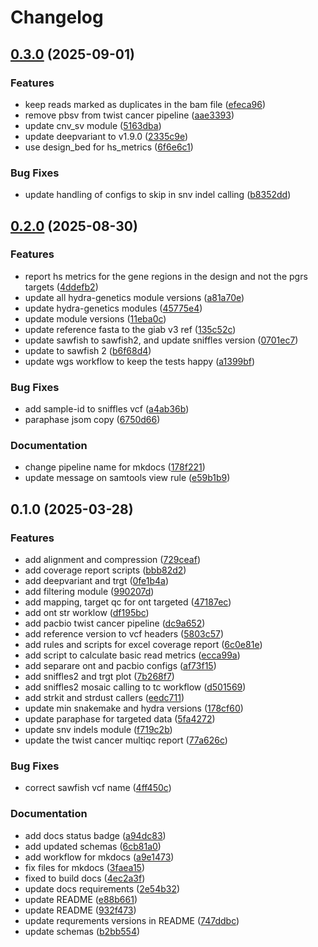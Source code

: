 # Changelog

## [0.3.0](https://www.github.com/clinical-genomics-uppsala/fada/compare/v0.2.0...v0.3.0) (2025-09-01)


### Features

* keep reads marked as duplicates in the bam file ([efeca96](https://www.github.com/clinical-genomics-uppsala/fada/commit/efeca969312bf7cd34a452837c4ba6c01cca45af))
* remove pbsv from twist cancer pipeline ([aae3393](https://www.github.com/clinical-genomics-uppsala/fada/commit/aae3393b6f2a9f4a72557a70b82415652843aa72))
* update cnv_sv module ([5163dba](https://www.github.com/clinical-genomics-uppsala/fada/commit/5163dbaf324de23a181d377292445da186a6fbdf))
* update deepvariant to v1.9.0 ([2335c9e](https://www.github.com/clinical-genomics-uppsala/fada/commit/2335c9e5f55dfaf29389cec259ae6ac2725c2d60))
* use design_bed for hs_metrics ([6f6e6c1](https://www.github.com/clinical-genomics-uppsala/fada/commit/6f6e6c18c04001c6c1cb6ffc72b5ab91f7a4bb9e))


### Bug Fixes

* update handling of configs to skip in snv indel calling ([b8352dd](https://www.github.com/clinical-genomics-uppsala/fada/commit/b8352dd8b3609d7ae4703715a58520bba20998b7))

## [0.2.0](https://www.github.com/clinical-genomics-uppsala/fada/compare/v0.1.0...v0.2.0) (2025-08-30)


### Features

* report hs metrics for the gene regions in the design and not the pgrs targets ([4ddefb2](https://www.github.com/clinical-genomics-uppsala/fada/commit/4ddefb2a63f7dc9c183bfc4942ca45d90a0abe90))
* update all hydra-genetics module versions ([a81a70e](https://www.github.com/clinical-genomics-uppsala/fada/commit/a81a70e8c7edc3d5b0332ef38c3c54e31ca2a11d))
* update hydra-genetics modules ([45775e4](https://www.github.com/clinical-genomics-uppsala/fada/commit/45775e47021dccc584045b7902c9185afe010557))
* update module versions ([11eba0c](https://www.github.com/clinical-genomics-uppsala/fada/commit/11eba0cd54afa365648d848dea2302f20977eacf))
* update reference fasta to the giab v3 ref ([135c52c](https://www.github.com/clinical-genomics-uppsala/fada/commit/135c52ced7e4c615394930b17f815975e7ea45dd))
* update sawfish to sawfish2, and update sniffles version ([0701ec7](https://www.github.com/clinical-genomics-uppsala/fada/commit/0701ec746b636328b90439e6bbcc69db5f89a784))
* update to sawfish 2 ([b6f68d4](https://www.github.com/clinical-genomics-uppsala/fada/commit/b6f68d4d39a6596d03ab70f3f62eb86ffc7cfaab))
* update wgs workflow to keep the tests happy ([a1399bf](https://www.github.com/clinical-genomics-uppsala/fada/commit/a1399bf5253694c8d44c49f5431b545291cd9768))


### Bug Fixes

* add sample-id to sniffles vcf ([a4ab36b](https://www.github.com/clinical-genomics-uppsala/fada/commit/a4ab36b52f77449eefe12c210b4e8101568d986c))
* paraphase jsom copy ([6750d66](https://www.github.com/clinical-genomics-uppsala/fada/commit/6750d66e309908245eb8f64a3b3f9ff8850c3768))


### Documentation

* change pipeline name for mkdocs ([178f221](https://www.github.com/clinical-genomics-uppsala/fada/commit/178f221a7fe53b7d943f3d12d63a6fb99a5c5c71))
* update message on samtools view rule ([e59b1b9](https://www.github.com/clinical-genomics-uppsala/fada/commit/e59b1b96e8c5896c98b1116e31eded239d38760b))

## 0.1.0 (2025-03-28)


### Features

* add alignment and compression ([729ceaf](https://www.github.com/clinical-genomics-uppsala/fada/commit/729ceafd775453a8d8bc8befc933c08abf2038cb))
* add coverage report scripts ([bbb82d2](https://www.github.com/clinical-genomics-uppsala/fada/commit/bbb82d2c31a25208cd27ddf93923bb9fe3c8e6d5))
* add deepvariant and trgt ([0fe1b4a](https://www.github.com/clinical-genomics-uppsala/fada/commit/0fe1b4a241941eb49a364795da2c41cf72e612a0))
* add filtering module ([990207d](https://www.github.com/clinical-genomics-uppsala/fada/commit/990207df2fa80a9768c91af207df9875fbd8ebb6))
* add mapping, target qc for ont targeted ([47187ec](https://www.github.com/clinical-genomics-uppsala/fada/commit/47187ec3e4cc45625ee238ba1c9ffa17ac999644))
* add ont str worklow ([df195bc](https://www.github.com/clinical-genomics-uppsala/fada/commit/df195bc79037c710f65e896e0b246fc27be8044c))
* add pacbio twist cancer pipeline ([dc9a652](https://www.github.com/clinical-genomics-uppsala/fada/commit/dc9a65208bc5ecf8c8c286e7fc974d04f7ad67d1))
* add reference version to vcf headers ([5803c57](https://www.github.com/clinical-genomics-uppsala/fada/commit/5803c57eb7cc665634b21acbc9399fcec61c2b65))
* add rules and scripts for excel coverage report ([6c0e81e](https://www.github.com/clinical-genomics-uppsala/fada/commit/6c0e81e93b8f64fb59af1522623a4c602831096e))
* add script to calculate basic read metrics ([ecca99a](https://www.github.com/clinical-genomics-uppsala/fada/commit/ecca99ac197af1720b52b61e931f86ad6ea98a0f))
* add separare ont and pacbio configs ([af73f15](https://www.github.com/clinical-genomics-uppsala/fada/commit/af73f15f704dc3558d6332cc75fbcd793e020919))
* add sniffles2 and trgt plot ([7b268f7](https://www.github.com/clinical-genomics-uppsala/fada/commit/7b268f79d0d1524d32245e6d0dfe4d8fcfbe8735))
* add sniffles2 mosaic calling to tc workflow ([d501569](https://www.github.com/clinical-genomics-uppsala/fada/commit/d501569b8c41dd07416f53fba07486b4da8200e4))
* add strkit and strdust callers ([eedc711](https://www.github.com/clinical-genomics-uppsala/fada/commit/eedc711083278153447f5d3c612925f62dbf8031))
* update min snakemake and hydra versions ([178cf60](https://www.github.com/clinical-genomics-uppsala/fada/commit/178cf602a8117d9fb5887dd1be0a7814fe7f7821))
* update paraphase for targeted data ([5fa4272](https://www.github.com/clinical-genomics-uppsala/fada/commit/5fa42722f9697617ca7876beeb18900dc24fa401))
* update snv indels module ([f719c2b](https://www.github.com/clinical-genomics-uppsala/fada/commit/f719c2b6f0fdf19b6aa0154a14ff48335f592ced))
* update the twist cancer multiqc report ([77a626c](https://www.github.com/clinical-genomics-uppsala/fada/commit/77a626c2064214463a81f5ac9ecb6d6128fac645))


### Bug Fixes

* correct sawfish vcf name ([4ff450c](https://www.github.com/clinical-genomics-uppsala/fada/commit/4ff450cfd16901e33c19103ab70d493f37652059))


### Documentation

* add docs status badge ([a94dc83](https://www.github.com/clinical-genomics-uppsala/fada/commit/a94dc83a66e0b93509310fac0b7f93da6578d687))
* add updated schemas ([6cb81a0](https://www.github.com/clinical-genomics-uppsala/fada/commit/6cb81a07c44c2086b48ac8bb4e1e19dff50d61ca))
* add workflow for mkdocs ([a9e1473](https://www.github.com/clinical-genomics-uppsala/fada/commit/a9e147357a1dfadec45fd010df01c4fd597e699e))
* fix files for mkdocs ([3faea15](https://www.github.com/clinical-genomics-uppsala/fada/commit/3faea15fe6e35fe557a5a416e006149575d2b751))
* fixed to build docs ([4ec2a3f](https://www.github.com/clinical-genomics-uppsala/fada/commit/4ec2a3f1a2cd5e6a0d6a5df2a96e39ba46c3267a))
* update docs requirements ([2e54b32](https://www.github.com/clinical-genomics-uppsala/fada/commit/2e54b32f356e387851cf74912d235f387ee9855d))
* update README ([e88b661](https://www.github.com/clinical-genomics-uppsala/fada/commit/e88b661d4f8561be346b74e703924532d514fd75))
* update README ([932f473](https://www.github.com/clinical-genomics-uppsala/fada/commit/932f473a872160dd8d9cc083f60a87c4cfebc60e))
* update requrements versions in README ([747ddbc](https://www.github.com/clinical-genomics-uppsala/fada/commit/747ddbc60dac7c401b2f364a12bc2e8c2ec12eea))
* update schemas ([b2bb554](https://www.github.com/clinical-genomics-uppsala/fada/commit/b2bb5542747c763de0d33f12bfe325839e174200))
